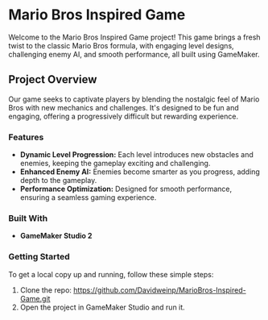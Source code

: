 # Mario Bros Inspired Game

Welcome to the Mario Bros Inspired Game project! This game brings a fresh twist to the classic Mario Bros formula, with engaging level designs, challenging enemy AI, and smooth performance, all built using GameMaker.

## Project Overview

Our game seeks to captivate players by blending the nostalgic feel of Mario Bros with new mechanics and challenges. It's designed to be fun and engaging, offering a progressively difficult but rewarding experience.

### Features

- **Dynamic Level Progression:** Each level introduces new obstacles and enemies, keeping the gameplay exciting and challenging.
- **Enhanced Enemy AI:** Enemies become smarter as you progress, adding depth to the gameplay.
- **Performance Optimization:** Designed for smooth performance, ensuring a seamless gaming experience.

### Built With

- **GameMaker Studio 2**

### Getting Started

To get a local copy up and running, follow these simple steps:

1. Clone the repo: https://github.com/Davidweinp/MarioBros-Inspired-Game.git
2. Open the project in GameMaker Studio and run it.
   
